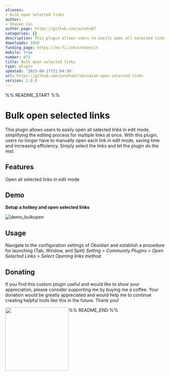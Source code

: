 ```yaml
---
aliases:
- Bulk open selected links
author:
- Steven Jin
author_page: https://github.com/autohub7
categories: []
description: This plugin allows users to easily open all selected links in edit mode.
downloads: 3569
funding_page: https://ko-fi.com/stevenjin
mobile: true
number: 873
title: Bulk open selected links
type: plugin
updated: '2023-04-17T21:04:39'
url: https://github.com/autohub7/obsidian-open-selected-links
version: 1.0.0
---
```


%% README_START %%

# Bulk open selected links
This plugin allows users to easily open all selected links in edit mode, simplifying the editing process for multiple links at once. With this plugin, users no longer have to manually open each link in edit mode, saving time and increasing efficiency. Simply select the links and let the plugin do the rest.

## Features
Open all selected links in edit mode

## Demo
**Setup a hotkey and open selected links**

![demo_bulkopen](https://user-images.githubusercontent.com/10937668/234928018-e71ba367-8168-4e9d-9671-f5579699b392.gif)

## Usage
Navigate to the configuration settings of Obsidian and establish a procedure for launching (Tab, Window, and Split)
*Setting > Community Plugins > Open Selected Links > Select Opening links method*

## Donating
If you find this custom plugin useful and would like to show your appreciation, please consider supporting me by buying me a coffee. Your donation would be greatly appreciated and would help me to continue creating helpful tools like this in the future. Thank you!

[<img style="float:left" src="https://user-images.githubusercontent.com/14358394/115450238-f39e8100-a21b-11eb-89d0-fa4b82cdbce8.png" width="200">](https://ko-fi.com/stevenjin)


%% README_END %%
